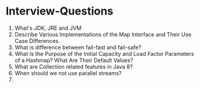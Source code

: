 # Interview-Questions


1. What's JDK, JRE and JVM
2. Describe Various Implementations of the Map Interface and Their Use Case Differences.
3. What is difference between fail-fast and fail-safe?
4. What Is the Purpose of the Initial Capacity and Load Factor Parameters of a Hashmap? What Are Their Default Values?
5. What are Collection related features in Java 8?
6. When should we not use parallel streams?
7. 
